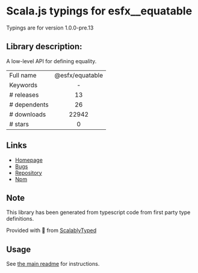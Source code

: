 
# Scala.js typings for esfx__equatable

Typings are for version 1.0.0-pre.13

## Library description:
A low-level API for defining equality.

|                    |                 |
| ------------------ | :-------------: |
| Full name          | @esfx/equatable |
| Keywords           | - |
| # releases         | 13 |
| # dependents       | 26 |
| # downloads        | 22942 |
| # stars            | 0 |

## Links
- [Homepage](https://github.com/esfx/esfx#readme)
- [Bugs](https://github.com/esfx/esfx/issues)
- [Repository](https://github.com/esfx/esfx)
- [Npm](https://www.npmjs.com/package/%40esfx%2Fequatable)
    


## Note
This library has been generated from typescript code from first party type definitions.

Provided with :purple_heart: from [ScalablyTyped](https://github.com/oyvindberg/ScalablyTyped)

## Usage
See [the main readme](../../readme.md) for instructions.


